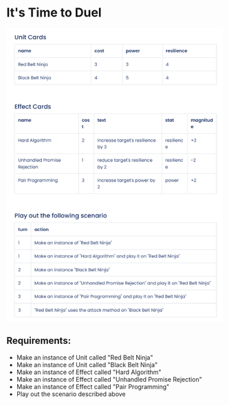 # It's Time to Duel


![TimeToDuel](image.png)

## Requirements:
- Make an instance of Unit called "Red Belt Ninja"
- Make an instance of Unit called "Black Belt Ninja"
- Make an instance of Effect called "Hard Algorithm"
- Make an instance of Effect called "Unhandled Promise Rejection"
- Make an instance of Effect called "Pair Programming"
- Play out the scenario described above
